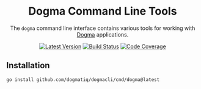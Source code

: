 <div align="center">

# Dogma Command Line Tools

The `dogma` command line interface contains various tools for working with
[Dogma](https://github.com/dogmatiq/dogma) applications.

[![Latest Version](https://img.shields.io/github/tag/dogmatiq/projectionkit.svg?&style=for-the-badge&label=semver)](https://github.com/dogmatiq/dogmacli/releases)
[![Build Status](https://img.shields.io/github/actions/workflow/status/dogmatiq/dogmacli/ci.yml?style=for-the-badge&branch=main)](https://github.com/dogmatiq/dogmacli/actions/workflows/ci.yml)
[![Code Coverage](https://img.shields.io/codecov/c/github/dogmatiq/dogmacli/main.svg?style=for-the-badge)](https://codecov.io/github/dogmatiq/dogmacli)

</div>

## Installation

```
go install github.com/dogmatiq/dogmacli/cmd/dogma@latest
```
